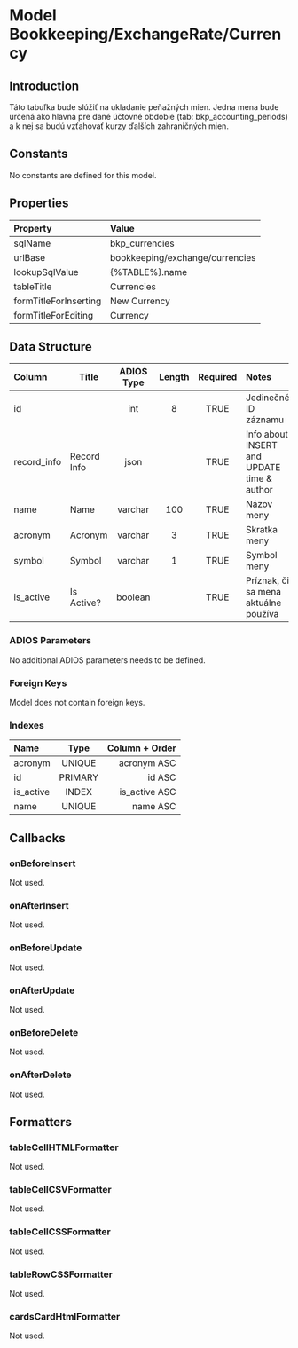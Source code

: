 # Model Bookkeeping/ExchangeRate/Currency

## Introduction

Táto tabuľka bude slúžiť na ukladanie peňažných mien. Jedna mena bude určená ako hlavná pre dané účtovné obdobie (tab: bkp_accounting_periods) a k nej sa budú vzťahovať kurzy ďalších zahraničných mien.

## Constants

No constants are defined for this model.

## Properties

| Property              | Value                           |
| :-------------------- | :------------------------------ |
| sqlName               | bkp_currencies                  |
| urlBase               | bookkeeping/exchange/currencies |
| lookupSqlValue        | {%TABLE%}.name                  |
| tableTitle            | Currencies                      |
| formTitleForInserting | New Currency                    |
| formTitleForEditing   | Currency                        |

## Data Structure

| Column      | Title       | ADIOS Type | Length | Required | Notes                                      |
| :---------- | ----------- | :--------: | :----: | :------: | :----------------------------------------- |
| id          |             |    int     |   8    |   TRUE   | Jedinečné ID záznamu                       |
| record_info | Record Info |    json    |        |   TRUE   | Info about INSERT and UPDATE time & author |
| name        | Name        |  varchar   |  100   |   TRUE   | Názov meny                                 |
| acronym     | Acronym     |  varchar   |   3    |   TRUE   | Skratka meny                               |
| symbol      | Symbol      |  varchar   |   1    |   TRUE   | Symbol meny                                |
| is_active   | Is Active?  |  boolean   |        |   TRUE   | Príznak, či sa mena aktuálne používa       |

### ADIOS Parameters
No additional ADIOS parameters needs to be defined.

### Foreign Keys
Model does not contain foreign keys.

### Indexes

| Name      |  Type   | Column + Order |
| :-------- | :-----: | -------------: |
| acronym   | UNIQUE  |    acronym ASC |
| id        | PRIMARY |         id ASC |
| is_active |  INDEX  |  is_active ASC |
| name      | UNIQUE  |       name ASC |
## Callbacks

### onBeforeInsert

Not used.

### onAfterInsert

Not used.

### onBeforeUpdate

Not used.

### onAfterUpdate

Not used.

### onBeforeDelete

Not used.

### onAfterDelete

Not used.

## Formatters

### tableCellHTMLFormatter

Not used.

### tableCellCSVFormatter

Not used.

### tableCellCSSFormatter

Not used.

### tableRowCSSFormatter

Not used.

### cardsCardHtmlFormatter

Not used.
